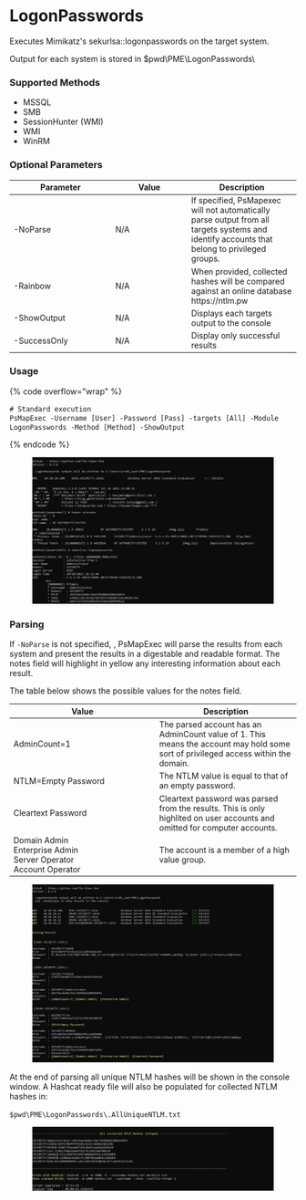 # LogonPasswords

Executes Mimikatz's sekurlsa::logonpasswords on the target system.&#x20;

Output for each system is stored in $pwd\PME\LogonPasswords\\

### **Supported Methods**

* MSSQL&#x20;
* SMB&#x20;
* SessionHunter (WMI)
* WMI&#x20;
* WinRM

### Optional Parameters

<table><thead><tr><th width="165">Parameter</th><th width="119.33333333333331">Value</th><th>Description</th></tr></thead><tbody><tr><td>-NoParse</td><td>N/A</td><td>If specified, PsMapexec will not automatically parse output from all targets systems and identify accounts that belong to privileged groups. </td></tr><tr><td>-Rainbow</td><td>N/A</td><td>When provided, collected hashes will be compared against an online database https://ntlm.pw</td></tr><tr><td>-ShowOutput</td><td>N/A</td><td>Displays each targets output to the console</td></tr><tr><td>-SuccessOnly</td><td>N/A</td><td>Display only successful results</td></tr></tbody></table>

### Usage

{% code overflow="wrap" %}
```
# Standard execution
PsMapExec -Username [User] -Password [Pass] -targets [All] -Module LogonPasswords -Method [Method] -ShowOutput
```
{% endcode %}

<figure><img src="../../.gitbook/assets/image (11).png" alt=""><figcaption></figcaption></figure>

### Parsing

If `-NoParse`  is not specified, , PsMapExec will parse the results from each system and present the results in a digestable and readable format. The notes field will highlight in yellow any interesting information about each result. &#x20;

The table below shows the possible values for the notes field.

<table><thead><tr><th width="242">Value</th><th>Description</th></tr></thead><tbody><tr><td>AdminCount=1</td><td>The parsed account has an AdminCount value of 1. This means the account may hold some sort of privileged access within the domain.</td></tr><tr><td>NTLM=Empty Password</td><td>The NTLM value is equal to that of an empty password. </td></tr><tr><td>Cleartext Password</td><td>Cleartext password was parsed from the results. This is only highlited on user accounts and omitted for computer accounts.</td></tr><tr><td>Domain Admin<br>Enterprise Admin<br>Server Operator<br>Account Operator</td><td>The account is a member of a high value group.</td></tr></tbody></table>



<figure><img src="../../.gitbook/assets/image (10).png" alt=""><figcaption></figcaption></figure>

At the end of parsing all unique NTLM hashes will be shown in the console window. A Hashcat ready file will also be populated for collected NTLM hashes in:

&#x20;`$pwd\PME\LogonPasswords\.AllUniqueNTLM.txt`

<figure><img src="../../.gitbook/assets/image (9).png" alt=""><figcaption></figcaption></figure>
